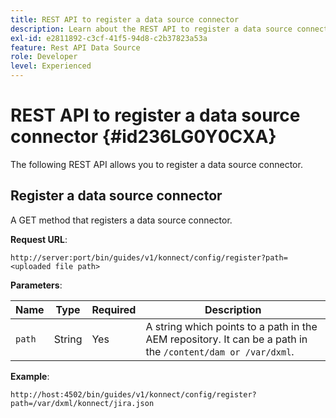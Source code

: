 ```yaml
---
title: REST API to register a data source connector
description: Learn about the REST API to register a data source connector
exl-id: e2811892-c3cf-41f5-94d8-c2b37823a53a
feature: Rest API Data Source
role: Developer
level: Experienced
---
```

# REST API to register a data source connector {#id236LG0Y0CXA}

The following REST API allows you to register a data source connector.

## Register a data source connector 

A GET method that registers a data source connector.

**Request URL**:

`http://server:port/bin/guides/v1/konnect/config/register?path=<uploaded file path>`

**Parameters**:

|Name|Type|Required|Description|
|----|----|--------|-----------|
|`path`|String|Yes|A string which points to a path in the AEM repository. It can be a path in the `/content/dam or /var/dxml`.|

**Example**:

`http://host:4502/bin/guides/v1/konnect/config/register?path=/var/dxml/konnect/jira.json`
